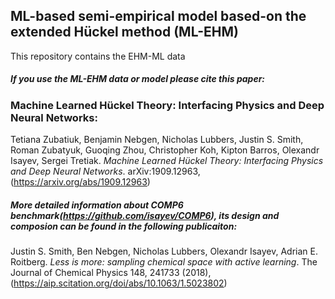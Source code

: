 ## ML-based semi-empirical model based-on the extended Hückel method (ML-EHM)
This repository contains the EHM-ML data


##### If you use the ML-EHM data or model please cite this paper: 

### Machine Learned Hückel Theory: Interfacing Physics and Deep Neural Networks:
Tetiana Zubatiuk, Benjamin Nebgen, Nicholas Lubbers, Justin S. Smith, Roman Zubatyuk, Guoqing Zhou, Christopher Koh, Kipton Barros, Olexandr Isayev, Sergei Tretiak. *Machine Learned Hückel Theory: Interfacing Physics and Deep Neural Networks*. arXiv:1909.12963, (https://arxiv.org/abs/1909.12963)

##### More detailed information about COMP6 benchmark(https://github.com/isayev/COMP6), its design and composion can be found in the following publicaiton:
Justin S. Smith, Ben Nebgen, Nicholas Lubbers, Olexandr Isayev, Adrian E. Roitberg. *Less is more: sampling chemical space with active learning*. The Journal of Chemical Physics 148, 241733 (2018), (https://aip.scitation.org/doi/abs/10.1063/1.5023802)
